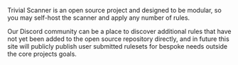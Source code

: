 Trivial Scanner is an open source project and designed to be modular, so you may
self-host the scanner and apply any number of rules.

Our Discord community can be a place to discover additional rules that have not
yet been added to the open source repository directly, and in future this site
will publicly publish user submitted rulesets for bespoke needs outside the core
projects goals.
